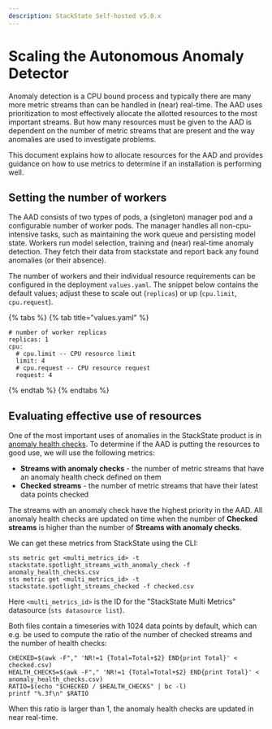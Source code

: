 ```yaml
---
description: StackState Self-hosted v5.0.x
---
```


# Scaling the Autonomous Anomaly Detector

Anomaly detection is a CPU bound process and typically there are many more metric streams than can be handled in (near) real-time.  The AAD uses prioritization to most effectively allocate the allotted resources to the most important streams.  But how many resources must be given to the AAD is dependent on the number of metric streams that are present and the way anomalies are used to investigate problems.

This document explains how to allocate resources for the AAD and provides guidance on how to use metrics to determine if an installation is performing well.

## Setting the number of workers

The AAD consists of two types of pods, a (singleton) manager pod and a configurable number of worker pods.  The manager handles all non-cpu-intensive tasks, such as maintaining the work queue and persisting model state.  Workers run model selection, training and (near) real-time anomaly detection.  They fetch their data from stackstate and report back any found anomalies (or their absence).

The number of workers and their individual resource requirements can be configured in the deployment `values.yaml`.  The snippet below contains the default values; adjust these to scale out (`replicas`) or up (`cpu.limit`, `cpu.request`).

{% tabs %}
{% tab title="values.yaml" %}
```text
# number of worker replicas
replicas: 1
cpu:
  # cpu.limit -- CPU resource limit
  limit: 4
  # cpu.request -- CPU resource request
  request: 4
```
{% endtab %}
{% endtabs %}

## Evaluating effective use of resources

One of the most important uses of anomalies in the StackState product is in [anomaly health checks](../../use/health-state/anomaly-health-checks.md).  To determine if the AAD is putting the resources to good use, we will use the following metrics:

* **Streams with anomaly checks** - the number of metric streams that have an anomaly health check defined on them
* **Checked streams** - the number of metric streams that have their latest data points checked

The streams with an anomaly check have the highest priority in the AAD.  All anomaly health checks are updated on time when the number of **Checked streams** is higher than the number of **Streams with anomaly checks**.

We can get these metrics from StackState using the CLI:

```text
sts metric get <multi_metrics_id> -t stackstate.spotlight_streams_with_anomaly_check -f anomaly_health_checks.csv
sts metric get <multi_metrics_id> -t stackstate.spotlight_streams_checked -f checked.csv
```

Here `<multi_metrics_id>` is the ID for the "StackState Multi Metrics" datasource (`sts datasource list`).

Both files contain a timeseries with 1024 data points by default, which can e.g. be used to compute the ratio of the number of checked streams and the number of health checks:

```text
CHECKED=$(awk -F"," 'NR!=1 {Total=Total+$2} END{print Total}' < checked.csv)
HEALTH_CHECKS=$(awk -F"," 'NR!=1 {Total=Total+$2} END{print Total}' < anomaly_health_checks.csv)
RATIO=$(echo "$CHECKED / $HEALTH_CHECKS" | bc -l)
printf "%.3f\n" $RATIO
```

When this ratio is larger than 1, the anomaly health checks are updated in near real-time.
